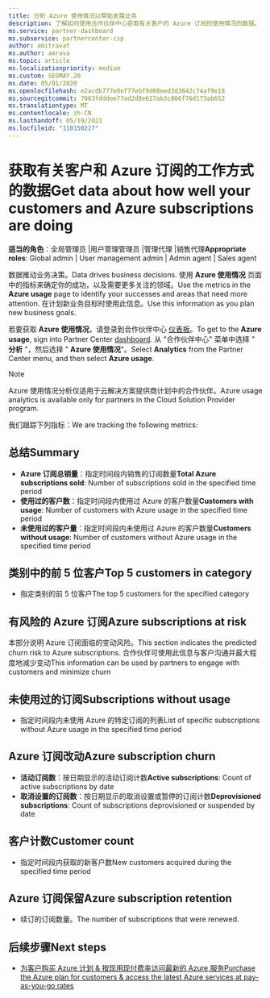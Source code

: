```yaml
---
title: 分析 Azure 使用情况以帮助发展业务
description: 了解如何使用合作伙伴中心获取有关客户的 Azure 订阅的使用情况的数据。 数据包括销售的订阅、有风险的订阅和正在使用的订阅。
ms.service: partner-dashboard
ms.subservice: partnercenter-csp
author: amitravat
ms.author: amrava
ms.topic: article
ms.localizationpriority: medium
ms.custom: SEOMAY.20
ms.date: 05/01/2020
ms.openlocfilehash: e2acdb777e0ef77ebf9d08eed3d3842c74af9e18
ms.sourcegitcommit: 7063fdddee77ad2d8e627ab3c806f76d173ab652
ms.translationtype: MT
ms.contentlocale: zh-CN
ms.lasthandoff: 05/19/2021
ms.locfileid: "110150227"
---
```

# <a name="get-data-about-how-well-your-customers-and-azure-subscriptions-are-doing"></a><span data-ttu-id="19374-104">获取有关客户和 Azure 订阅的工作方式的数据</span><span class="sxs-lookup"><span data-stu-id="19374-104">Get data about how well your customers and Azure subscriptions are doing</span></span>



<span data-ttu-id="19374-105">**适当的角色**：全局管理员 |用户管理管理员 |管理代理 |销售代理</span><span class="sxs-lookup"><span data-stu-id="19374-105">**Appropriate roles**: Global admin | User management admin | Admin agent | Sales agent</span></span>

<span data-ttu-id="19374-106">数据推动业务决策。</span><span class="sxs-lookup"><span data-stu-id="19374-106">Data drives business decisions.</span></span> <span data-ttu-id="19374-107">使用 **Azure 使用情况** 页面中的指标来确定你的成功，以及需要更多关注的领域。</span><span class="sxs-lookup"><span data-stu-id="19374-107">Use the metrics in the **Azure usage** page to identify your successes and areas that need more attention.</span></span> <span data-ttu-id="19374-108">在计划新业务目标时使用此信息。</span><span class="sxs-lookup"><span data-stu-id="19374-108">Use this information as you plan new business goals.</span></span>

<span data-ttu-id="19374-109">若要获取 **Azure 使用情况**，请登录到合作伙伴中心 [仪表板](https://partner.microsoft.com/dashboard)。</span><span class="sxs-lookup"><span data-stu-id="19374-109">To get to the **Azure usage**, sign into Partner Center [dashboard](https://partner.microsoft.com/dashboard).</span></span> <span data-ttu-id="19374-110">从 "合作伙伴中心" 菜单中选择 " **分析** "，然后选择 " **Azure 使用情况**"。</span><span class="sxs-lookup"><span data-stu-id="19374-110">Select **Analytics** from the Partner Center menu, and then select **Azure usage**.</span></span>

> [!NOTE]
> <span data-ttu-id="19374-111">Azure 使用情况分析仅适用于云解决方案提供商计划中的合作伙伴。</span><span class="sxs-lookup"><span data-stu-id="19374-111">Azure usage analytics is available only for partners in the Cloud Solution Provider program.</span></span>

<span data-ttu-id="19374-112">我们跟踪下列指标：</span><span class="sxs-lookup"><span data-stu-id="19374-112">We are tracking the following metrics:</span></span>

## <a name="summary"></a><span data-ttu-id="19374-113">总结</span><span class="sxs-lookup"><span data-stu-id="19374-113">Summary</span></span>

- <span data-ttu-id="19374-114">**Azure 订阅总销量**：指定时间段内销售的订阅数量</span><span class="sxs-lookup"><span data-stu-id="19374-114">**Total Azure subscriptions sold**: Number of subscriptions sold in the specified time period</span></span>  
- <span data-ttu-id="19374-115">**使用过的客户数**：指定时间段内使用过 Azure 的客户数量</span><span class="sxs-lookup"><span data-stu-id="19374-115">**Customers with usage**: Number of customers with Azure usage in the specified time period</span></span>  
- <span data-ttu-id="19374-116">**未使用过的客户量**：指定时间段内未使用过 Azure 的客户数量</span><span class="sxs-lookup"><span data-stu-id="19374-116">**Customers without usage**: Number of customers without Azure usage in the specified time period</span></span>  

## <a name="top-5-customers-in-category"></a><span data-ttu-id="19374-117">类别中的前 5 位客户</span><span class="sxs-lookup"><span data-stu-id="19374-117">Top 5 customers in category</span></span>

- <span data-ttu-id="19374-118">指定类别的前 5 位客户</span><span class="sxs-lookup"><span data-stu-id="19374-118">The top 5 customers for the specified category</span></span>  

## <a name="azure-subscriptions-at-risk"></a><span data-ttu-id="19374-119">有风险的 Azure 订阅</span><span class="sxs-lookup"><span data-stu-id="19374-119">Azure subscriptions at risk</span></span>

<span data-ttu-id="19374-120">本部分说明 Azure 订阅面临的变动风险。</span><span class="sxs-lookup"><span data-stu-id="19374-120">This section indicates the predicted churn risk to Azure subscriptions.</span></span> <span data-ttu-id="19374-121">合作伙伴可使用此信息与客户沟通并最大程度地减少变动</span><span class="sxs-lookup"><span data-stu-id="19374-121">This information can be used by partners to engage with customers and minimize churn</span></span>

## <a name="subscriptions-without-usage"></a><span data-ttu-id="19374-122">未使用过的订阅</span><span class="sxs-lookup"><span data-stu-id="19374-122">Subscriptions without usage</span></span>

- <span data-ttu-id="19374-123">指定时间段内未使用 Azure 的特定订阅的列表</span><span class="sxs-lookup"><span data-stu-id="19374-123">List of specific subscriptions without Azure usage in the specified time period</span></span>  

## <a name="azure-subscription-churn"></a><span data-ttu-id="19374-124">Azure 订阅改动</span><span class="sxs-lookup"><span data-stu-id="19374-124">Azure subscription churn</span></span>

- <span data-ttu-id="19374-125">**活动订阅数**：按日期显示的活动订阅计数</span><span class="sxs-lookup"><span data-stu-id="19374-125">**Active subscriptions**: Count of active subscriptions by date</span></span>  
- <span data-ttu-id="19374-126">**取消设置的订阅数**：按日期显示的取消设置或暂停的订阅计数</span><span class="sxs-lookup"><span data-stu-id="19374-126">**Deprovisioned subscriptions**: Count of subscriptions deprovisioned or suspended by date</span></span>  

## <a name="customer-count"></a><span data-ttu-id="19374-127">客户计数</span><span class="sxs-lookup"><span data-stu-id="19374-127">Customer count</span></span>

- <span data-ttu-id="19374-128">指定时间段内获取的新客户数</span><span class="sxs-lookup"><span data-stu-id="19374-128">New customers acquired during the specified time period</span></span>  

## <a name="azure-subscription-retention"></a><span data-ttu-id="19374-129">Azure 订阅保留</span><span class="sxs-lookup"><span data-stu-id="19374-129">Azure subscription retention</span></span>

- <span data-ttu-id="19374-130">续订的订阅数量。</span><span class="sxs-lookup"><span data-stu-id="19374-130">The number of subscriptions that were renewed.</span></span>

 ## <a name="next-steps"></a><span data-ttu-id="19374-131">后续步骤</span><span class="sxs-lookup"><span data-stu-id="19374-131">Next steps</span></span>

- [<span data-ttu-id="19374-132">为客户购买 Azure 计划 & 按现用现付费率访问最新的 Azure 服务</span><span class="sxs-lookup"><span data-stu-id="19374-132">Purchase the Azure plan for customers & access the latest Azure services at pay-as-you-go rates</span></span>](purchase-azure-plan.md)
